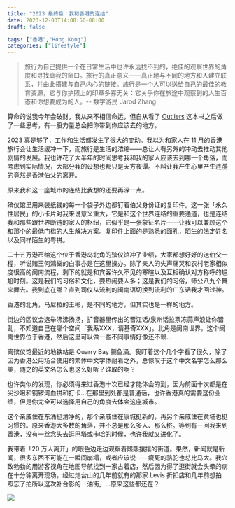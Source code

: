 ```yaml
---
title: "2023 最终章：我和香港的连结"
date: 2023-12-03T14:08:56+08:00
draft: false

tags: ["香港","Hong Kong"]
categories: ["lifestyle"]
---
```


> 旅行为自己提供一个在日常生活中也许永远找不到的，绝佳的观察世界的角度和寻找真我的窗口。旅行的真正意义——真正地与不同的地方和人建立联系，并由此搭建与自己内心的链接。旅行是一个人可以送给自己的最佳的教育资源，它与你护照上的印章多寡无关：它关乎你在旅途中观察到的人生百态和你想要成为的人。-- 数字游民 Jarod Zhang 


算命的说我今年会破财，我从来不相信命运，但自从看了 [Outliers](https://eddy.lu/posts/outliers/) 这本书之后做了一些思考，有一股力量总会把你带到你应该去的地方。

2023 真是够了，工作和生活都发生了很大的变动。我以为和家人在 11 月的香港旅行会让生活缓冲一下，而旅行是生活的浓缩——总让人有另外的冲动去推动其他剧情的发展。我也许花了大半年的时间思考我和我的家人应该去到哪一个角落，而考虑到实际情况，大部分我的设想也都只是天方夜谭。不料让我产生心里产生涟漪的竟然是香港伯父的离开。

原来我和这一座城市的连结比我想的还要再深一点。

殡仪馆里用来装纸钱的每一个袋子外边都钉着伯父身份证的复印件。这一张「永久性居民」的小卡片对我来说意义重大，它是和这个世界连结的重要通道，也是连结我和那些跟世界断链的家人的枢纽，它似乎是一张象征名片——让我可以兼顾这个和那个的最低门槛的人生解决方案。复印件上面的是熟悉的面孔，陌生的法定姓名以及同样陌生的粤拼。

二十五万港币给这个位于香港岛北角的殡仪馆冲了业绩，大家都想好好的送伯父一程，听说赌王何鴻燊的白事亦是在这里操办。除了亲人的失声痛哭和农村老家相似度很高的闽南流程，剩下的就是和宾客许久不见的寒暄以及互相确认对方称呼的尴尬时刻。这是我们的习俗和文化，要热闹要人多；这是我们的习俗，师公八九个舞来舞去。我到底在哪？直到司仪从流利的闽南语切换到流利的广东话我才回过神。

香港的北角，马尼拉的王彬，是不同的地方，但其实也是一样的地方。

街边的区议会选举沸沸扬扬，扩音器里传出的晋江话/泉州话拉票冻蒜声浪让你错乱，不知道自己在哪个空间「我系XXX，请基奇XXX」。北角是闽南世界，这个闽南世界位于香港，然后这里可以做一些不同事情好像还不赖…

离殡仪馆最近的地铁站是 Quarry Bay 鲗鱼涌。我盯着这个几个字看了很久，除了因为香港公用场合使用的繁体中文字体耐看之外，总惊叹于这个中文名字怎么那么美，随之的英文名怎么也这么好听？谁取的啊？

也许类似的发现，你必须得来过香港十次已经才能体会的到，因为前面十次都是在尖沙咀和铜锣湾血拼和打卡…在那里到处都是普通话，也许香港真的需要这份业绩，但是你完全可以选择用自己的角度去体会这座城市。

这个亲戚住在东涌挺清净的，那个亲戚住在康城挺新的，再另个亲戚住在黄埔也挺习惯的。原来香港大多数的角落，并不总是那么多人、那么挤。等到有一回我来到香港，没有一丝念头去逛巴塔或卡哈的时候，也许我就又进化了。

我带着「20 万人离开」的眼色边走边观察着熙熙攘攘的街道。果然，新闻就是新闻，很多东西不可能在一瞬间崩塌，或者应该说——瘦死的骆驼也总比马大。我兴致勃勃的用游客视角在地图导航找到一家古着店，然后因为得了逛街就会头晕的病在十分钟离开现场，经过炮台山的几年前就有的那家 Levis 折扣店和几年前想拍照忘了拍所以这次补合影的「油街」…原来这些都还在？

![](/img/oilstreet.jpeg)